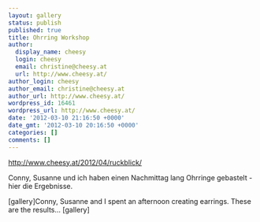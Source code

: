 ```yaml
---
layout: gallery
status: publish
published: true
title: Ohrring Workshop
author:
  display_name: cheesy
  login: cheesy
  email: christine@cheesy.at
  url: http://www.cheesy.at/
author_login: cheesy
author_email: christine@cheesy.at
author_url: http://www.cheesy.at/
wordpress_id: 16461
wordpress_url: http://www.cheesy.at/
date: '2012-03-10 21:16:50 +0000'
date_gmt: '2012-03-10 20:16:50 +0000'
categories: []
comments: []
---
```

http://www.cheesy.at/2012/04/ruckblick/
<!--:de-->Conny, Susanne und ich haben einen Nachmittag lang Ohrringe gebastelt - hier die Ergebnisse.
[gallery]<!--:--><!--:en-->Conny, Susanne and I spent an afternoon creating earrings. These are the results...
[gallery]<!--:-->
